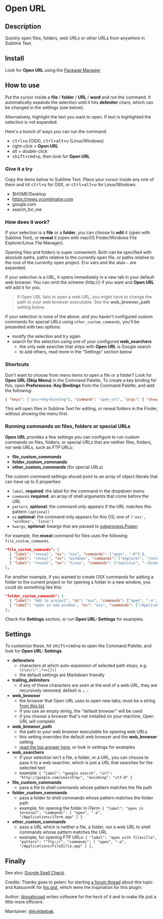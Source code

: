 # Open URL


## Description
Quickly open files, folders, web URLs or other URLs from anywhere in Sublime Text.


## Install
Look for __Open URL__ using the [Package Manager](http://wbond.net/sublime_packages/package_control)


## How to use
Put the cursor inside a __file__ / __folder__ / __URL__ / __word__ and run the command. It automatically expands the selection until it hits __delimiter__ chars, which can be changed in the settings (see below).

Alternatively, highlight the text you want to open. If text is highlighted the selection is not expanded.

Here's a bunch of ways you can run the command.

- <kbd>ctrl+u</kbd> (OSX), <kbd>ctrl+alt+u</kbd> (Linux/Windows)
- right-click > __Open URL__
- </kbd>alt</kbd> + double-click
- <kbd>shift+cmd+p</kbd>, then look for __Open URL__


### Give it a try
Copy the items below to Sublime Text. Place your cursor inside any one of them and hit <kbd>ctrl+u</kbd> for OSX, or <kbd>ctrl+alt+u</kbd> for Linux/Windows.

- $HOME/Desktop
- <https://news.ycombinator.com>
- google.com
- search_for_me


### How does it work?
If your selection is a __file__ or a __folder__, you can choose to __edit__ it (open with Sublime Text), or __reveal__ it (open with macOS Finder/Windows File Explorer/Linux File Manager).

Opening files and folders is super convenient. Both can be specified with absolute paths, paths relative to the currently open file, or paths relative to the root of the currently open project. Env vars and the alias `~` are expanded.

If your selection is a URL, it opens immediately in a new tab in your default web browser. You can omit the scheme (http://) if you want and __Open URL__ will add it for you.

>If Open URL fails to open a web URL, you might have to change the path to your web browser executable. See the __web_browser_path__ setting below.

If your selection is none of the above, and you haven't configured custom commands for special URLs using `other_custom_commands`, you'll be presented with two options:

- modify the selection and try again
- search for the selection using one of your configured __web_searchers__
  + the only web searcher that ships with __Open URL__ is Google search
  + to add others, read more in the "Settings" section below


### Shortcuts
Don't want to choose from menu items to open a file or a folder? Look for __Open URL (Skip Menu)__ in the Command Palette. To create a key binding for this, open __Preferences: Key Bindings__ from the Command Palette, and add the following:

~~~json
{ "keys": ["your+key+binding"], "command": "open_url", "args": { "show_menu": false } },
~~~

This will open files in Sublime Text for editing, or reveal folders in the Finder, without showing the menu first.


### Running commands on files, folders or special URLs
__Open URL__ provides a few settings you can configure to run custom commands on files, folders, or special URLs that are neither files, folders, nor web URLs, such as FTP URLs:

- __file_custom_commands__
- __folder_custom_commands__
- __other_custom_commands__ (for special URLs)

The custom command settings should point to an array of object literals that can have up to 5 properties:

- `label`, __required__: the label for the command in the dropdown menu
- `commands` __required__: an array of shell arguments that come before the URL
- `pattern`, __optional__: the command only appears if the URL matches this pattern `(optional)`
- `os` __optional__: the command only appears for this OS; one of `('osx', 'windows', 'linux')`
- `kwargs`, __optional__: kwargs that are passed to [subprocess.Popen](https://docs.python.org/3.5/library/subprocess.html#popen-constructor)

For example, the __reveal__ command for files uses the following `file_custom_commands`.

~~~json
"file_custom_commands": [
  { "label": "reveal", "os": "osx", "commands": ["open", "-R"] },
  { "label": "reveal", "os": "windows", "commands": ["explorer", "/select,"] },
  { "label": "reveal", "os": "linux", "commands": ["nautilus", "--browser"] },
],
~~~

For another example, if you wanted to create OSX commands for adding a folder to the current project or for opening a folder in a new window, you could do something like this:

~~~json
"folder_custom_commands": [
  { "label": "add to project", "os": "osx", "commands": ["open", "-a", "Sublime Text"] },
  { "label": "open in new window", "os": "osx", "commands": ["/Applications/Sublime Text.app/Contents/SharedSupport/bin/subl"] },
],
~~~

Check the __Settings__ section, or run __Open URL: Settings__ for examples.


## Settings
To customize these, hit <kbd>shift+cmd+p</kbd> to open the Command Palette, and look for __Open URL: Settings__.

- __delimeters__
  + characters at which auto-expansion of selected path stops, e.g. ` \t\n\r\"',*<>[]()`
  + the default settings are Markdown friendly
- __trailing_delimiters__
  + if any of these characters are seen at the end of a web URL, they are recursively removed; default is `;.:`
- __web_browser__
  + the browser that Open URL uses to open new tabs; must be a string [from this list](https://docs.python.org/3.3/library/webbrowser.html)
  + if you use an empty string, the "default browser" will be used
  + if you choose a browser that's not installed on your machine, Open URL will complain
- __web_browser_path__
  + the path to your web browser executable for opening web URLs
  + this setting overrides the default web browser and the __web_browser__ setting
  + [read the top answer here](https://stackoverflow.com/questions/22445217/python-webbrowser-open-to-open-chrome-browser), or look in settings for examples
- __web_searchers__
  + if your selection isn't a file, a folder, or a URL, you can choose to pass it to a web searcher, which is just a URL that searches for the selected text
  + example: `{ "label": "google search", "url": "http://google.com/search?q=", "encoding": "utf-8" }`
- __file_custom_commands__
  + pass a file to shell commands whose pattern matches the file path
- __folder_custom_commands__
  + pass a folder to shell commands whose pattern matches the folder path
  + example, for opening the folder in iTerm: `{ "label": "open in terminal", "commands": [ "open", "-a", "/Applications/iTerm.app" ] }`
- __other_custom_commands__
  + pass a URL which is neither a file, a folder, nor a web URL to shell commands whose pattern matches the URL
  + example, for opening FTP URLs: `{ "label": "open with filezilla", "pattern": "^ftp://", "commands": [ "open", "-a", "/Applications/FileZilla.app" ] },`


## Finally
See also: [Google Spell Check](https://github.com/noahcoad/google-spell-check).

Credits: Thanks goes to peterc for starting [a forum thread](http://www.sublimetext.com/forum/viewtopic.php?f=2&t=4243) about this topic and KatsuomiK for [his gist](https://gist.github.com/3542836), which were the inspiration for this plugin.

Author: [@noahcoad](http://twitter.com/noahcoad) writes software for the heck of it and to make life just a little more efficient.

Maintainer: [@kylebebak](https://github.com/kylebebak).
